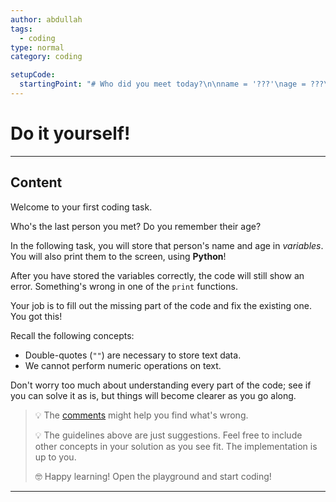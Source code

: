 ```yaml
---
author: abdullah
tags:
  - coding
type: normal
category: coding

setupCode:
  startingPoint: "# Who did you meet today?\n\nname = '???'\nage = ???\n\nprint(age) # Print age to the screen as it is. \nprint(name/2) # Print name to screen after dividing by 2!? \n"
---
```

# Do it yourself!
---
## Content

Welcome to your first coding task.

Who's the last person you met? Do you remember their age?

In the following task, you will store that person's name and age in *variables*. You will also print them to the screen, using **Python**!

After you have stored the variables correctly, the code will still show an error. Something's wrong in one of the `print` functions. 

Your job is to fill out the missing part of the code and fix the existing one. You got this!

Recall the following concepts:

- Double-quotes (`""`) are necessary to store text data.
- We cannot perform numeric operations on text.

Don't worry too much about understanding every part of the code; see if you can solve it as is, but things will become clearer as you go along.


> 💡 The [comments](https://enki.com/glossary/general/comment) might help you find what's wrong.
>
> 💡 The guidelines above are just suggestions. Feel free to include other concepts in your solution as you see fit. The implementation is up to you.
>
> 🤓 Happy learning! Open the playground and start coding!

---
